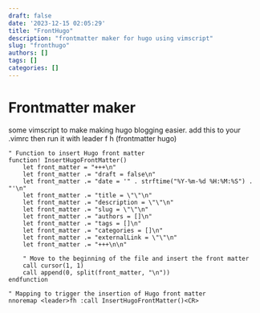 ```yaml
---
draft: false
date: '2023-12-15 02:05:29'
title: "FrontHugo"
description: "frontmatter maker for hugo using vimscript"
slug: "fronthugo"
authors: []
tags: []
categories: []
---
```


# Frontmatter maker
some vimscript to make making hugo blogging easier.
add this to your .vimrc then run it with leader f h
(frontmatter hugo)

```
" Function to insert Hugo front matter
function! InsertHugoFrontMatter()
    let front_matter = "+++\n"
    let front_matter .= "draft = false\n"
    let front_matter .= "date = '" . strftime("%Y-%m-%d %H:%M:%S") . "'\n"
    let front_matter .= "title = \"\"\n"
    let front_matter .= "description = \"\"\n"
    let front_matter .= "slug = \"\"\n"
    let front_matter .= "authors = []\n"
    let front_matter .= "tags = []\n"
    let front_matter .= "categories = []\n"
    let front_matter .= "externalLink = \"\"\n"
    let front_matter .= "+++\n\n"

    " Move to the beginning of the file and insert the front matter
    call cursor(1, 1)
    call append(0, split(front_matter, "\n"))
endfunction

" Mapping to trigger the insertion of Hugo front matter
nnoremap <leader>fh :call InsertHugoFrontMatter()<CR>
```

